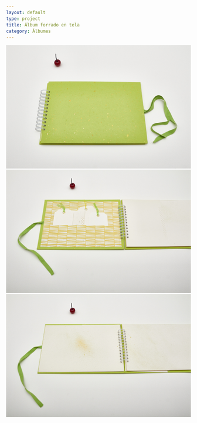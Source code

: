 ```yaml
---
layout: default
type: project
title: Álbum forrado en tela
category: Álbumes
---
```


![](01.jpg)
![](02.jpg)
![](03.jpg)
